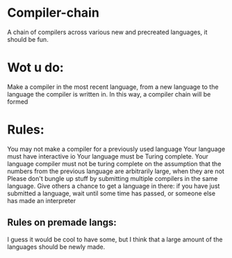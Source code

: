 # Compiler-chain
A chain of compilers across various new and precreated languages, it should be fun.

# Wot u do:
Make a compiler in the most recent language, from a new language to the language the compiler is written in. In this way, a compiler chain will be formed


# Rules:
You may not make a compiler for a previously used language
Your language must have interactive io
Your language must be Turing complete.
Your language compiler must not be turing complete on the assumption that the numbers from the previous language are arbitrarily large, when they are not
Please don't bungle up stuff by submitting multiple compilers in the same language.
Give others a chance to get a language in there: if you have just submitted a language, wait until some time has passed, or someone else has made an interpreter


## Rules on premade langs:

I guess it would be cool to have some, but I think that a large amount of the languages should be newly made.